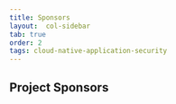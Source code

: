```yaml
---
title: Sponsors
layout:  col-sidebar
tab: true
order: 2
tags: cloud-native-application-security
---
```


## Project Sponsors
